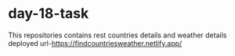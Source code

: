 # day-18-task

This repositories contains rest countries details and weather details
deployed url-https://findcountriesweather.netlify.app/
